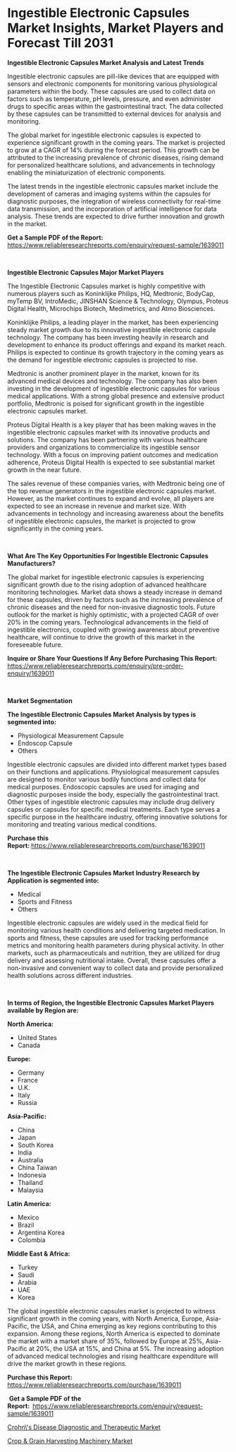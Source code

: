 <p><h1>Ingestible Electronic Capsules Market Insights, Market Players and Forecast Till 2031</h1></p><p><strong>Ingestible Electronic Capsules Market Analysis and Latest Trends</strong></p>
<p><p>Ingestible electronic capsules are pill-like devices that are equipped with sensors and electronic components for monitoring various physiological parameters within the body. These capsules are used to collect data on factors such as temperature, pH levels, pressure, and even administer drugs to specific areas within the gastrointestinal tract. The data collected by these capsules can be transmitted to external devices for analysis and monitoring.</p><p>The global market for ingestible electronic capsules is expected to experience significant growth in the coming years. The market is projected to grow at a CAGR of 14% during the forecast period. This growth can be attributed to the increasing prevalence of chronic diseases, rising demand for personalized healthcare solutions, and advancements in technology enabling the miniaturization of electronic components.</p><p>The latest trends in the ingestible electronic capsules market include the development of cameras and imaging systems within the capsules for diagnostic purposes, the integration of wireless connectivity for real-time data transmission, and the incorporation of artificial intelligence for data analysis. These trends are expected to drive further innovation and growth in the market.</p></p>
<p><strong>Get a Sample PDF of the Report:&nbsp;</strong> <a href="https://www.reliableresearchreports.com/enquiry/request-sample/1639011">https://www.reliableresearchreports.com/enquiry/request-sample/1639011</a></p>
<p>&nbsp;</p>
<p><strong>Ingestible Electronic Capsules Major Market Players</strong></p>
<p><p>The Ingestible Electronic Capsules market is highly competitive with numerous players such as Koninklijke Philips, HQ, Medtronic, BodyCap, myTemp BV, IntroMedic, JINSHAN Science & Technology, Olympus, Proteus Digital Health, Microchips Biotech, Medimetrics, and Atmo Biosciences.</p><p>Koninklijke Philips, a leading player in the market, has been experiencing steady market growth due to its innovative ingestible electronic capsule technology. The company has been investing heavily in research and development to enhance its product offerings and expand its market reach. Philips is expected to continue its growth trajectory in the coming years as the demand for ingestible electronic capsules is projected to rise.</p><p>Medtronic is another prominent player in the market, known for its advanced medical devices and technology. The company has also been investing in the development of ingestible electronic capsules for various medical applications. With a strong global presence and extensive product portfolio, Medtronic is poised for significant growth in the ingestible electronic capsules market.</p><p>Proteus Digital Health is a key player that has been making waves in the ingestible electronic capsules market with its innovative products and solutions. The company has been partnering with various healthcare providers and organizations to commercialize its ingestible sensor technology. With a focus on improving patient outcomes and medication adherence, Proteus Digital Health is expected to see substantial market growth in the near future.</p><p>The sales revenue of these companies varies, with Medtronic being one of the top revenue generators in the ingestible electronic capsules market. However, as the market continues to expand and evolve, all players are expected to see an increase in revenue and market size. With advancements in technology and increasing awareness about the benefits of ingestible electronic capsules, the market is projected to grow significantly in the coming years.</p></p>
<p>&nbsp;</p>
<p><strong>What Are The Key Opportunities For Ingestible Electronic Capsules Manufacturers?</strong></p>
<p><p>The global market for ingestible electronic capsules is experiencing significant growth due to the rising adoption of advanced healthcare monitoring technologies. Market data shows a steady increase in demand for these capsules, driven by factors such as the increasing prevalence of chronic diseases and the need for non-invasive diagnostic tools. Future outlook for the market is highly optimistic, with a projected CAGR of over 20% in the coming years. Technological advancements in the field of ingestible electronics, coupled with growing awareness about preventive healthcare, will continue to drive the growth of this market in the foreseeable future.</p></p>
<p><strong>Inquire or Share Your Questions If Any Before Purchasing This Report:</strong> <a href="https://www.reliableresearchreports.com/enquiry/pre-order-enquiry/1639011">https://www.reliableresearchreports.com/enquiry/pre-order-enquiry/1639011</a></p>
<p>&nbsp;</p>
<p><strong>Market Segmentation</strong></p>
<p><strong>The Ingestible Electronic Capsules Market Analysis by types is segmented into:</strong></p>
<p><ul><li>Physiological Measurement Capsule</li><li>Endoscop Capsule</li><li>Others</li></ul></p>
<p><p>Ingestible electronic capsules are divided into different market types based on their functions and applications. Physiological measurement capsules are designed to monitor various bodily functions and collect data for medical purposes. Endoscopic capsules are used for imaging and diagnostic purposes inside the body, especially the gastrointestinal tract. Other types of ingestible electronic capsules may include drug delivery capsules or capsules for specific medical treatments. Each type serves a specific purpose in the healthcare industry, offering innovative solutions for monitoring and treating various medical conditions.</p></p>
<p><strong>Purchase this Report:&nbsp;</strong><a href="https://www.reliableresearchreports.com/purchase/1639011">https://www.reliableresearchreports.com/purchase/1639011</a></p>
<p>&nbsp;</p>
<p><strong>The Ingestible Electronic Capsules Market Industry Research by Application is segmented into:</strong></p>
<p><ul><li>Medical</li><li>Sports and Fitness</li><li>Others</li></ul></p>
<p><p>Ingestible electronic capsules are widely used in the medical field for monitoring various health conditions and delivering targeted medication. In sports and fitness, these capsules are used for tracking performance metrics and monitoring health parameters during physical activity. In other markets, such as pharmaceuticals and nutrition, they are utilized for drug delivery and assessing nutritional intake. Overall, these capsules offer a non-invasive and convenient way to collect data and provide personalized health solutions across different industries.</p></p>
<p>&nbsp;</p>
<p><strong>In terms of Region, the Ingestible Electronic Capsules Market Players available by Region are:</strong></p>
<p>
    <p> <strong> North America: </strong>
        <ul>
            <li>United States</li>
            <li>Canada</li>
        </ul>
        </p> 
    <p> <strong> Europe: </strong>
        <ul>
            <li>Germany</li>
            <li>France</li>
            <li>U.K.</li>
            <li>Italy</li>
            <li>Russia</li>
        </ul>
        </p> 
    <p> <strong> Asia-Pacific: </strong>
        <ul>
            <li>China</li>
            <li>Japan</li>
            <li>South Korea</li>
            <li>India</li>
            <li>Australia</li>
            <li>China Taiwan</li>
            <li>Indonesia</li>
            <li>Thailand</li>
            <li>Malaysia</li>
        </ul>
        </p> 
    <p> <strong> Latin America: </strong>
        <ul>
            <li>Mexico</li>
            <li>Brazil</li>
            <li>Argentina Korea</li>
            <li>Colombia</li>
        </ul>
        </p> 
    <p> <strong> Middle East & Africa: </strong>
        <ul>
            <li>Turkey</li>
            <li>Saudi</li>
            <li>Arabia</li>
            <li>UAE</li>
            <li>Korea</li>
        </ul>
    </p>
    </p>
<p><p>The global ingestible electronic capsules market is projected to witness significant growth in the coming years, with North America, Europe, Asia-Pacific, the USA, and China emerging as key regions contributing to this expansion. Among these regions, North America is expected to dominate the market with a market share of 35%, followed by Europe at 25%, Asia-Pacific at 20%, the USA at 15%, and China at 5%. The increasing adoption of advanced medical technologies and rising healthcare expenditure will drive the market growth in these regions.</p></p>
<p><strong>Purchase this Report: </strong><a href="https://www.reliableresearchreports.com/purchase/1639011">https://www.reliableresearchreports.com/purchase/1639011</a></p>
<p>&nbsp;<strong>Get a Sample PDF of the Report:&nbsp;&nbsp;</strong><a href="https://www.reliableresearchreports.com/enquiry/request-sample/1639011">https://www.reliableresearchreports.com/enquiry/request-sample/1639011</a></p>
<p><strong></strong></p>
<p><p><a href="https://github.com/abdelrhmankishk22/Market-Research-Report-List-3/blob/main/crohns-disease-diagnostic-and-therapeutic-market.md">Crohn\'s Disease Diagnostic and Therapeutic Market</a></p><p><a href="https://github.com/bracarafogo/Market-Research-Report-List-1/blob/main/crop-grain-harvesting-machinery-market.md">Crop & Grain Harvesting Machinery Market</a></p></p>